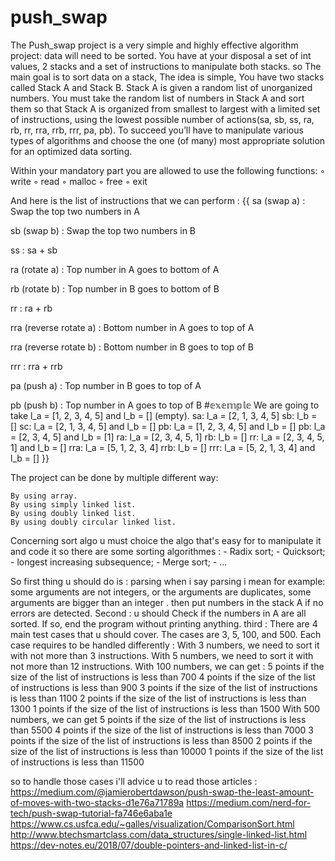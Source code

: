 # push_swap
The Push_swap project is a very simple and highly effective algorithm project: data will need to be sorted. You have at your disposal a set of int values, 2 stacks and a set of instructions to manipulate both stacks. so The main goal is to sort data on a stack, The idea is simple, You have two stacks called Stack A and Stack B. Stack A is given a random list of unorganized numbers. You must take the random list of numbers in Stack A and sort them so that Stack A is organized from smallest to largest with a limited set of instructions, using the lowest possible number of actions(sa, sb, ss, ra, rb, rr, rra, rrb, rrr, pa, pb). To succeed you’ll have to manipulate various types of algorithms and choose the one (of many) most appropriate solution for an optimized data sorting.

Within your mandatory part you are allowed to use the following functions:
◦ write
◦ read
◦ malloc
◦ free
◦ exit

And here is the list of instructions that we can perform :
{{
sa (swap a) : Swap the top two numbers in A

sb (swap b) : Swap the top two numbers in B

ss : sa + sb

ra (rotate a) : Top number in A goes to bottom of A

rb (rotate b) : Top number in B goes to bottom of B

rr : ra + rb

rra (reverse rotate a) : Bottom number in A goes to top of A

rra (reverse rotate b) : Bottom number in B goes to top of B

rrr : rra + rrb

pa (push a) : Top number in B goes to top of A

pb (push b) : Top number in A goes to top of B
  #𝕖𝕩𝕖𝕞𝕡𝕝𝕖
   We are going to take l_a = [1, 2, 3, 4, 5] and l_b = [] (empty).
    sa: l_a = [2, 1, 3, 4, 5]
    sb: l_b = []
    sc: l_a = [2, 1, 3, 4, 5] and l_b = []
	pb: l_a = [1, 2, 3, 4, 5] and l_b = []
    pb: l_a = [2, 3, 4, 5] and l_b = [1]
    ra: l_a = [2, 3, 4, 5, 1]
    rb: l_b = []
    rr: l_a = [2, 3, 4, 5, 1] and l_b = []
    rra: l_a = [5, 1, 2, 3, 4]
    rrb: l_b = []
    rrr: l_a = [5, 2, 1, 3, 4] and l_b = []
}}

The project can be done by multiple different way:

    By using array.
    By using simply linked list.
    By using doubly linked list.
    By using doubly circular linked list.

Concerning sort algo u must choice the algo that's easy for to manipulate it and code it so there are some sorting algorithmes :
	- Radix sort;
	- Quicksort;
	- longest increasing subsequence;
	- Merge sort;
	- ...

So first thing u should do is : parsing 
when i say parsing i mean for example: some arguments are not integers, or the arguments are duplicates, some arguments are bigger than an integer . then put numbers in the stack A if no errors are detected.
Second : u should Check if the numbers in A are all sorted. If so, end the program without printing anything.
third : There are 4 main test cases that u should cover. The cases are 3, 5, 100, and 500. Each case requires to be handled differently :
With 3 numbers, we need to sort it with not more than 3 instructions.
With 5 numbers, we need to sort it with not more than 12 instructions.
With 100 numbers, we can get :
	5 points if the size of the list of instructions is less than 700
	4 points if the size of the list of instructions is less than 900
	3 points if the size of the list of instructions is less than 1100
	2 points if the size of the list of instructions is less than 1300
	1 points if the size of the list of instructions is less than 1500
With 500 numbers, we can get
	5 points if the size of the list of instructions is less than 5500
	4 points if the size of the list of instructions is less than 7000
	3 points if the size of the list of instructions is less than 8500
	2 points if the size of the list of instructions is less than 10000
	1 points if the size of the list of instructions is less than 11500

so to handle those cases i'll advice u to read those articles :
	https://medium.com/@jamierobertdawson/push-swap-the-least-amount-of-moves-with-two-stacks-d1e76a71789a
	https://medium.com/nerd-for-tech/push-swap-tutorial-fa746e6aba1e
	https://www.cs.usfca.edu/~galles/visualization/ComparisonSort.html
	http://www.btechsmartclass.com/data_structures/single-linked-list.html
	https://dev-notes.eu/2018/07/double-pointers-and-linked-list-in-c/
	